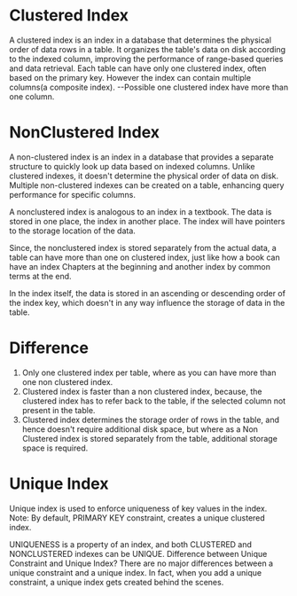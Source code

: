 # Clustered Index
A clustered index is an index in a database that determines the physical order of data rows in a table. It organizes the table's data on disk according to the indexed column, improving the performance of range-based queries and data retrieval. Each table can have only one clustered index, often based on the primary key.
However the index can contain multiple columns(a composite index).
--Possible one clustered index have more than one column.

# NonClustered Index
A non-clustered index is an index in a database that provides a separate structure to quickly look up data based on indexed columns. Unlike clustered indexes, it doesn't determine the physical order of data on disk. Multiple non-clustered indexes can be created on a table, enhancing query performance for specific columns.

A nonclustered index is analogous to an index in a textbook. The data is stored in one place, the index in another place. The index will have pointers to the storage location of the data.

Since, the nonclustered index is stored separately from the actual data, a table can have more than one on clustered index, just like how a book can have an index Chapters at the beginning and another index by common terms at the end.

In the index itself, the data is stored in an ascending or descending order of the index key, which doesn't in any way influence the storage of data in the table.

# Difference
1. Only one clustered index per table, where as you can have more than one non clustered index.
2. Clustered index is faster than a non clustered index, because, the clustered index has to refer back to the table, if the selected column not present in the table.
3. Clustered index determines the storage order of rows in the table, and hence doesn't require additional disk space, but where as a Non Clustered index is stored separately from the table, additional storage space is required.

# Unique Index
Unique index is used to enforce uniqueness of key values in the index.
Note: By default, PRIMARY KEY constraint, creates a unique clustered index.

UNIQUENESS is a property of an index, and both CLUSTERED and NONCLUSTERED indexes can be UNIQUE.
Difference between Unique Constraint and Unique Index?
There are no major differences between a unique constraint and a unique index. In fact, when you add a unique constraint, a unique index gets created behind the scenes.

